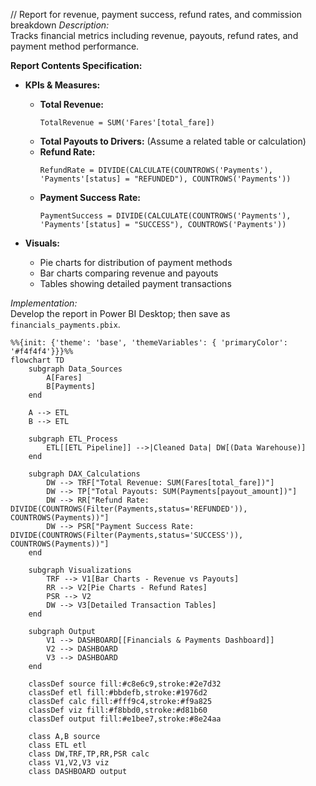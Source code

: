 // Report for revenue, payment success, refund rates, and commission breakdown
*Description:*  
Tracks financial metrics including revenue, payouts, refund rates, and payment method performance.

**Report Contents Specification:**

- **KPIs & Measures:**  
  - **Total Revenue:**  
    ```DAX
    TotalRevenue = SUM('Fares'[total_fare])
    ```
  - **Total Payouts to Drivers:** (Assume a related table or calculation)
  - **Refund Rate:**  
    ```DAX
    RefundRate = DIVIDE(CALCULATE(COUNTROWS('Payments'), 'Payments'[status] = "REFUNDED"), COUNTROWS('Payments'))
    ```
  - **Payment Success Rate:**  
    ```DAX
    PaymentSuccess = DIVIDE(CALCULATE(COUNTROWS('Payments'), 'Payments'[status] = "SUCCESS"), COUNTROWS('Payments'))
    ```
  
- **Visuals:**  
  - Pie charts for distribution of payment methods  
  - Bar charts comparing revenue and payouts  
  - Tables showing detailed payment transactions

*Implementation:*  
Develop the report in Power BI Desktop; then save as `financials_payments.pbix`.

```mermaid
%%{init: {'theme': 'base', 'themeVariables': { 'primaryColor': '#f4f4f4'}}}%%
flowchart TD
    subgraph Data_Sources
        A[Fares]
        B[Payments]
    end

    A --> ETL
    B --> ETL

    subgraph ETL_Process
        ETL[[ETL Pipeline]] -->|Cleaned Data| DW[(Data Warehouse)]
    end

    subgraph DAX_Calculations
        DW --> TRF["Total Revenue: SUM(Fares[total_fare])"]
        DW --> TP["Total Payouts: SUM(Payments[payout_amount])"]
        DW --> RR["Refund Rate: DIVIDE(COUNTROWS(Filter(Payments,status='REFUNDED')), COUNTROWS(Payments))"]
        DW --> PSR["Payment Success Rate: DIVIDE(COUNTROWS(Filter(Payments,status='SUCCESS')), COUNTROWS(Payments))"]
    end

    subgraph Visualizations
        TRF --> V1[Bar Charts - Revenue vs Payouts]
        RR --> V2[Pie Charts - Refund Rates]
        PSR --> V2
        DW --> V3[Detailed Transaction Tables]
    end

    subgraph Output
        V1 --> DASHBOARD[[Financials & Payments Dashboard]]
        V2 --> DASHBOARD
        V3 --> DASHBOARD
    end

    classDef source fill:#c8e6c9,stroke:#2e7d32
    classDef etl fill:#bbdefb,stroke:#1976d2
    classDef calc fill:#fff9c4,stroke:#f9a825
    classDef viz fill:#f8bbd0,stroke:#d81b60
    classDef output fill:#e1bee7,stroke:#8e24aa

    class A,B source
    class ETL etl
    class DW,TRF,TP,RR,PSR calc
    class V1,V2,V3 viz
    class DASHBOARD output
```

